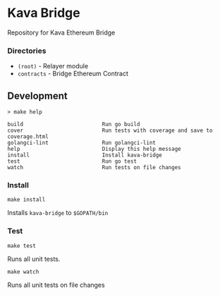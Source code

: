# Kava Bridge

Repository for Kava Ethereum Bridge

### Directories

- `(root)` - Relayer module
- `contracts` - Bridge Ethereum Contract

## Development

```
> make help

build                         Run go build
cover                         Run tests with coverage and save to coverage.html
golangci-lint                 Run golangci-lint
help                          Display this help message
install                       Install kava-bridge
test                          Run go test
watch                         Run tests on file changes
```

### Install

```
make install
```

Installs `kava-bridge` to `$GOPATH/bin`

### Test

```
make test

```

Runs all unit tests.

```
make watch
```

Runs all unit tests on file changes

